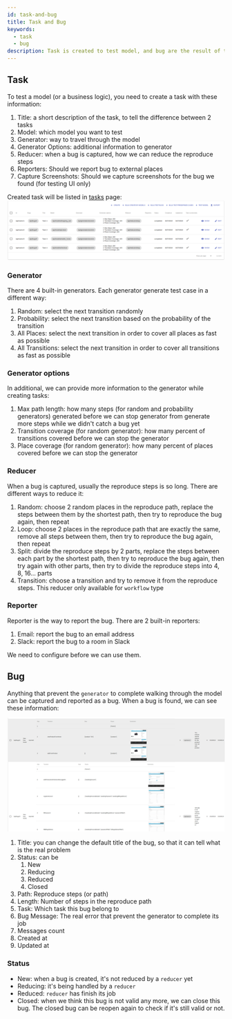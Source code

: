 ```yaml
---
id: task-and-bug
title: Task and Bug
keywords:
  - task
  - bug
description: Task is created to test model, and bug are the result of that action
---
```


## Task

To test a model (or a business logic), you need to create a task with these information:

1. Title: a short description of the task, to tell the difference between 2 tasks
2. Model: which model you want to test
3. Generator: way to travel through the model
4. Generator Options: additional information to generator
5. Reducer: when a bug is captured, how we can reduce the reproduce steps
6. Reporters: Should we report bug to external places
7. Capture Screenshots: Should we capture screenshots for the bug we found (for testing UI only)

Created task will be listed in [tasks](http://localhost/#/tasks) page:
![tasks](../images/getting-started/tasks.png)

### Generator

There are 4 built-in generators. Each generator generate test case in a different way:

1. Random: select the next transition randomly
2. Probability: select the next transition based on the probability of the transition
3. All Places: select the next transition in order to cover all places as fast as possible
4. All Transitions: select the next transition in order to cover all transitions as fast as possible

### Generator options

In additional, we can provide more information to the generator while creating tasks:

1. Max path length: how many steps (for random and probability generators) generated before we can stop generator from generate more steps while we didn't catch a bug yet
2. Transition coverage (for random generator): how many percent of transitions covered before we can stop the generator
3. Place coverage (for random generator): how many percent of places covered before we can stop the generator

### Reducer

When a bug is captured, usually the reproduce steps is so long. There are different ways to reduce it:

1. Random: choose 2 random places in the reproduce path, replace the steps between them by the shortest path, then try to reproduce the bug again, then repeat
2. Loop: choose 2 places in the reproduce path that are exactly the same, remove all steps between them, then try to reproduce the bug again, then repeat
3. Split: divide the reproduce steps by 2 parts, replace the steps between each part by the shortest path, then try to reproduce the bug again, then try again with other parts, then try to divide the reproduce steps into 4, 8, 16... parts
4. Transition: choose a transition and try to remove it from the reproduce steps. This reducer only available for `workflow` type

### Reporter

Reporter is the way to report the bug. There are 2 built-in reporters:

1. Email: report the bug to an email address
2. Slack: report the bug to a room in Slack

We need to configure before we can use them.

## Bug

Anything that prevent the `generator` to complete walking through the model can be captured and reported as a bug. When a bug is found, we can see these information:

![bug](../images/getting-started/bugs.png)

1. Title: you can change the default title of the bug, so that it can tell what is the real problem
2. Status: can be
    1. New
    2. Reducing
    3. Reduced
    4. Closed
3. Path: Reproduce steps (or path)
4. Length: Number of steps in the reproduce path
5. Task: Which task this bug belong to
6. Bug Message: The real error that prevent the generator to complete its job
7. Messages count
8. Created at
9. Updated at

### Status

- New: when a bug is created, it's not reduced by a `reducer` yet
- Reducing: it's being handled by a `reducer`
- Reduced: `reducer` has finish its job
- Closed: when we think this bug is not valid any more, we can close this bug. The closed bug can be reopen again to check if it's still valid or not.
